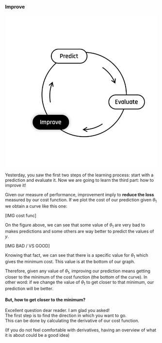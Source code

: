 ### Improve

<img src="day00/assets/Improve.png" />

Yesterday, you saw the first two steps of the learning process: start with a prediction and evaluate it. Now we are going to learn the third part: how to improve it!  

Given our measure of performance, improvement imply to **reduce the loss** measured by our cost function. If we plot the cost of our prediction given $\theta_1$ we obtain a curve like this one: 

[IMG cost func]

On the figure above, we can see that some value of $\theta_1$ are very bad to makes predictions and some others are way better to predict the values of $y$.

[IMG BAD / VS GOOD]

Knowing that fact, we can see that there is a specific value for $\theta_1$ which gives the minimum cost. This value is at the bottom of our graph. 

Therefore, given any value of $\theta_1$, improving our prediction means getting closer to the minimum of the cost function (the bottom of the curve). In other word: if we change the value of $\theta_1$ to get closer to that minimum, our prediction will be better.  

#### But, how to get closer to the minimum?

Excellent question dear reader. I am glad you asked!  
The first step is to find the direction in which you want to go.  
This can be done by calculating the derivative of our cost function. 

(If you do not feel comfortable with derivatives, having an overview of what it is about could be a good idea)
